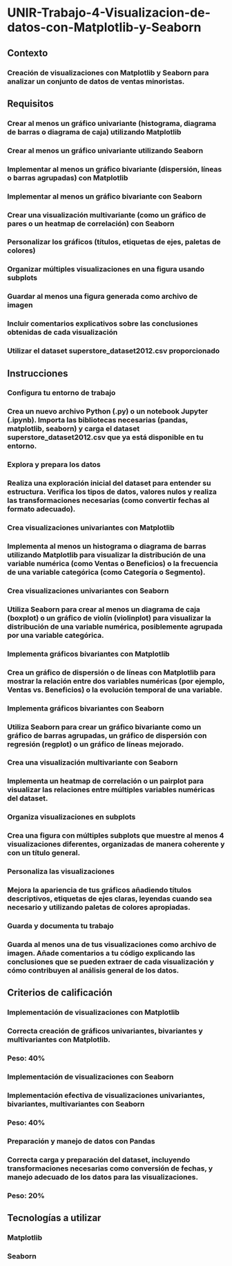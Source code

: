 # UNIR-Trabajo-4-Visualizacion-de-datos-con-Matplotlib-y-Seaborn

## Contexto
### Creación de visualizaciones con Matplotlib y Seaborn para analizar un conjunto de datos de ventas minoristas.

## Requisitos
### Crear al menos un gráfico univariante (histograma, diagrama de barras o diagrama de caja) utilizando Matplotlib
### Crear al menos un gráfico univariante utilizando Seaborn
### Implementar al menos un gráfico bivariante (dispersión, líneas o barras agrupadas) con Matplotlib
### Implementar al menos un gráfico bivariante con Seaborn
### Crear una visualización multivariante (como un gráfico de pares o un heatmap de correlación) con Seaborn
### Personalizar los gráficos (títulos, etiquetas de ejes, paletas de colores)
### Organizar múltiples visualizaciones en una figura usando subplots
### Guardar al menos una figura generada como archivo de imagen
### Incluir comentarios explicativos sobre las conclusiones obtenidas de cada visualización
### Utilizar el dataset superstore_dataset2012.csv proporcionado

## Instrucciones
### Configura tu entorno de trabajo
### Crea un nuevo archivo Python (.py) o un notebook Jupyter (.ipynb). Importa las bibliotecas necesarias (pandas, matplotlib, seaborn) y carga el dataset superstore_dataset2012.csv que ya está disponible en tu entorno.

### Explora y prepara los datos
### Realiza una exploración inicial del dataset para entender su estructura. Verifica los tipos de datos, valores nulos y realiza las transformaciones necesarias (como convertir fechas al formato adecuado).

### Crea visualizaciones univariantes con Matplotlib
### Implementa al menos un histograma o diagrama de barras utilizando Matplotlib para visualizar la distribución de una variable numérica (como Ventas o Beneficios) o la frecuencia de una variable categórica (como Categoría o Segmento).

### Crea visualizaciones univariantes con Seaborn
### Utiliza Seaborn para crear al menos un diagrama de caja (boxplot) o un gráfico de violín (violinplot) para visualizar la distribución de una variable numérica, posiblemente agrupada por una variable categórica.

### Implementa gráficos bivariantes con Matplotlib
### Crea un gráfico de dispersión o de líneas con Matplotlib para mostrar la relación entre dos variables numéricas (por ejemplo, Ventas vs. Beneficios) o la evolución temporal de una variable.

### Implementa gráficos bivariantes con Seaborn
### Utiliza Seaborn para crear un gráfico bivariante como un gráfico de barras agrupadas, un gráfico de dispersión con regresión (regplot) o un gráfico de líneas mejorado.

### Crea una visualización multivariante con Seaborn
### Implementa un heatmap de correlación o un pairplot para visualizar las relaciones entre múltiples variables numéricas del dataset.

### Organiza visualizaciones en subplots
### Crea una figura con múltiples subplots que muestre al menos 4 visualizaciones diferentes, organizadas de manera coherente y con un título general.

### Personaliza las visualizaciones
### Mejora la apariencia de tus gráficos añadiendo títulos descriptivos, etiquetas de ejes claras, leyendas cuando sea necesario y utilizando paletas de colores apropiadas.

### Guarda y documenta tu trabajo
### Guarda al menos una de tus visualizaciones como archivo de imagen. Añade comentarios a tu código explicando las conclusiones que se pueden extraer de cada visualización y cómo contribuyen al análisis general de los datos.

## Criterios de calificación
### Implementación de visualizaciones con Matplotlib
### Correcta creación de gráficos univariantes, bivariantes y multivariantes con Matplotlib.
### Peso: 40%
### Implementación de visualizaciones con Seaborn
### Implementación efectiva de visualizaciones univariantes, bivariantes, multivariantes con Seaborn
### Peso: 40%
### Preparación y manejo de datos con Pandas
### Correcta carga y preparación del dataset, incluyendo transformaciones necesarias como conversión de fechas, y manejo adecuado de los datos para las visualizaciones.
### Peso: 20%

## Tecnologías a utilizar
### Matplotlib
### Seaborn
